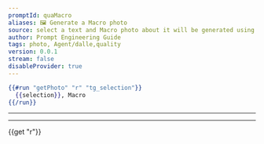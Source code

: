 ```yaml
---
promptId: quaMacro
aliases: 🖼️ Generate a Macro photo
source: select a text and Macro photo about it will be generated using Dalle-2
author: Prompt Engineering Guide
tags: photo, Agent/dalle,quality
version: 0.0.1
stream: false
disableProvider: true
---
```


```handlebars
{{#run "getPhoto" "r" "tg_selection"}}
  {{selection}}, Macro
{{/run}}
```

---

---

{{get "r"}}
